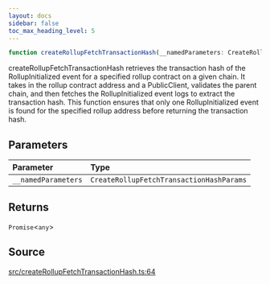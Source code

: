 ```yaml
---
layout: docs
sidebar: false
toc_max_heading_level: 5
---
```


```ts
function createRollupFetchTransactionHash(__namedParameters: CreateRollupFetchTransactionHashParams): Promise<any>
```

createRollupFetchTransactionHash retrieves the transaction hash of the
RollupInitialized event for a specified rollup contract on a given chain. It
takes in the rollup contract address and a PublicClient, validates the parent
chain, and then fetches the RollupInitialized event logs to extract the
transaction hash. This function ensures that only one RollupInitialized event
is found for the specified rollup address before returning the transaction
hash.

## Parameters

| Parameter | Type |
| :------ | :------ |
| `__namedParameters` | `CreateRollupFetchTransactionHashParams` |

## Returns

`Promise`\<`any`\>

## Source

[src/createRollupFetchTransactionHash.ts:64](https://github.com/OffchainLabs/arbitrum-orbit-sdk/blob/9d5595a042e42f7d6b9af10a84816c98ea30f330/src/createRollupFetchTransactionHash.ts#L64)

